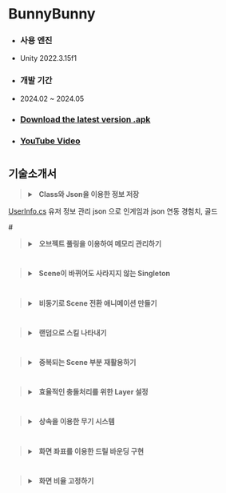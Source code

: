 <!--
<p align="center">
    <img src="https://github.com/JeongHo16/BunnyBunny/assets/31890732/2dc2a1b0-88b8-4a0d-b4c6-f22faf98af6b" style="width:70%;"/>
</p>
-->
<h1>BunnyBunny</h1>

- ### 사용 엔진
- Unity 2022.3.15f1
- ### 개발 기간
- 2024.02 ~ 2024.05
- ### [Download the latest version .apk](https://github.com/JeongHo16/CottonCandyGrapes/releases/download/v1.1.1/Bunnyz_240612.apk)
- ### [YouTube Video](https://youtu.be/ccTnCZxCkPs)
#

## 기술소개서

<blockquote>  
  <details>
   <summary><b> &nbsp Class와 Json을 이용한 정보 저장 </b></summary>
   
</details>
</blockquote>
   <p>
       <a href="https://github.com/JeongHo16/BunnyBunny/blob/main/Assets/_Scripts/UserInfo.cs">UserInfo.cs</a>
    유저 정보 관리 json 으로
    인게임과 json 연동 경험치, 골드
  </p> 
#
<blockquote>  
  <details>
   <summary><b> &nbsp 오브젝트 풀링을 이용하여 메모리 관리하기 </summary>
     <p>
      - 몬스터 스폰
      - 총알 스폰
      - 사운드 
      로켓
      오브젝트 1개 on, off로 구현
    </p>    
  </details>
</blockquote>

#
<blockquote>  
  <details>
    <summary><b> &nbsp Scene이 바뀌어도 사라지지 않는 Singleton </summary>
     <p>
      AllSceneMgr
    </p>    
  </details>
</blockquote>

#
<blockquote>  
  <details>
   <summary><b> &nbsp 비동기로 Scene 전환 애니메이션 만들기 </summary>
     <p>
      이 섹션은 펼쳐질 때 보이는 내용입니다.
    </p>    
  </details>
</blockquote>

#
<blockquote>  
  <details>
   <summary><b> &nbsp 랜덤으로 스킬 나타내기 </summary>
     <p>
      스킬업 버튼
      랜덤으로 뜨기
    </p>    
  </details>
</blockquote>

#
<blockquote>  
  <details>
    <summary><b> &nbsp 중복되는 Scene 부분 재활용하기 </summary>
     <p>
      - UI
      기준 해상도 맞추고 가면 앵커 맞출 필요 없음
      UpLowUI가 반복되니깐 InGame 씬 제외하고 additive로 부르기
    </p>    
  </details>
</blockquote>

#
<blockquote>  
  <details>
   <summary><b> &nbsp 효율적인 충돌처리를 위한 Layer 설정 </summary>
     <p>      
      충돌 Layer 설정
      총알 - 몬스터
      몬스터 - 플레이어
    </p>    
  </details>
</blockquote>

#
<blockquote>  
  <details>
   <summary><b> &nbsp 상속을 이용한 무기 시스템 </summary>
     <p>
      3성 달성 후 1번 더 먹으면 진화
      Weapon 만들어 상속 하기
      WeaponMgr
    </p>    
  </details>
</blockquote>

#
<blockquote>  
  <details>
   <summary><b> &nbsp 화면 좌표를 이용한 드릴 바운딩 구현 </summary>
     <p>
      세로맵에서 못나가게 하는건 화면 좌표 아닌가? 
      화면 좌표 이용하는곳 찾아보기
    </p>    
  </details>
</blockquote>

#
<blockquote>  
  <details>
   <summary><b> &nbsp 화면 비율 고정하기 </summary>
     <p>
      9:16으로 고정하기
    </p>    
  </details>
</blockquote>
